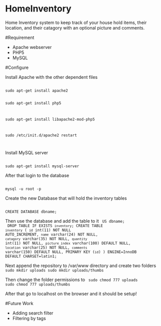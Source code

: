 # HomeInventory
Home Inventory system to keep track of your house hold items, their location, and their catagory with an optional picture and comments.

#Requirement

- Apache webserver
- PHP5
- MySQL

#Configure

Install Apache with the other dependent files

<code>
sudo apt-get install apache2

sudo apt-get install php5

sudo apt-get install libapache2-mod-php5

sudo /etc/init.d/apache2 restart

</code>

Install MySQL server 


<code>
sudo apt-get install mysql-server
</code>

After that login to the database

<code>
mysql -u root -p
</code>

Create the new Database that will hold the inventory tables

<code>
CREATE DATABASE dbname;
</code>

Then use the database and add the table to it
<code>
US dbname;
</code>
<code>
DROP TABLE IF EXISTS `inventory`;
CREATE TABLE `inventory` (
  `id` int(11) NOT NULL AUTO_INCREMENT,
  `name` varchar(24) NOT NULL,
  `catagory` varchar(35) NOT NULL,
  `quantity` int(11) NOT NULL,
  `picture_index` varchar(100) DEFAULT NULL,
  `location` varchar(25) NOT NULL,
  `comments` varchar(150) DEFAULT NULL,
  PRIMARY KEY (`id`)
) ENGINE=InnoDB DEFAULT CHARSET=latin1;
</code>

Next append the repository to /var/www directory
and create two folders
<code>
sudo mkdir uploads
sudo mkdir uploads/thumbs
</code>

Then change the folder permissions to 
<code>
sudo chmod 777 uploads
sudo chmod 777 uploads/thumbs
</code>

After that go to localhost on the browser and it should be setup!

#Future Work

- Adding search filter
- Filtering by tags
